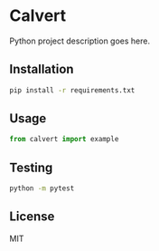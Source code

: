 # Calvert

Python project description goes here.

## Installation

```bash
pip install -r requirements.txt
```

## Usage

```python
from calvert import example
```

## Testing

```bash
python -m pytest
```

## License

MIT
